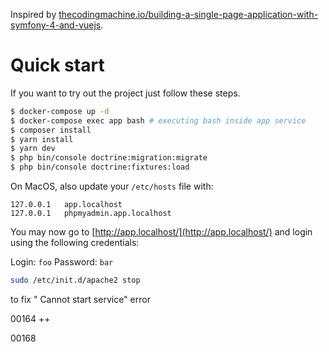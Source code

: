 Inspired by [thecodingmachine.io/building-a-single-page-application-with-symfony-4-and-vuejs](https://thecodingmachine.io/building-a-single-page-application-with-symfony-4-and-vuejs).

# Quick start

If you want to try out the project just follow these steps.

```bash
$ docker-compose up -d
$ docker-compose exec app bash # executing bash inside app service
$ composer install
$ yarn install
$ yarn dev
$ php bin/console doctrine:migration:migrate
$ php bin/console doctrine:fixtures:load
```

On MacOS, also update your `/etc/hosts` file with:

```
127.0.0.1   app.localhost
127.0.0.1   phpmyadmin.app.localhost
```

You may now go to [http://app.localhost/](http://app.localhost/) and
login using the following credentials:

Login: `foo`
Password: `bar`

```bash
sudo /etc/init.d/apache2 stop
```

to fix " Cannot start service" error

00164 ++

00168